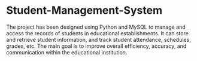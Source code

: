 # Student-Management-System
The project has been designed using Python and MySQL to manage and access the records of students in educational establishments. It can store and retrieve student information, and track student attendance, schedules, grades, etc. The main goal is to improve overall efficiency, accuracy, and communication within the educational institution.
